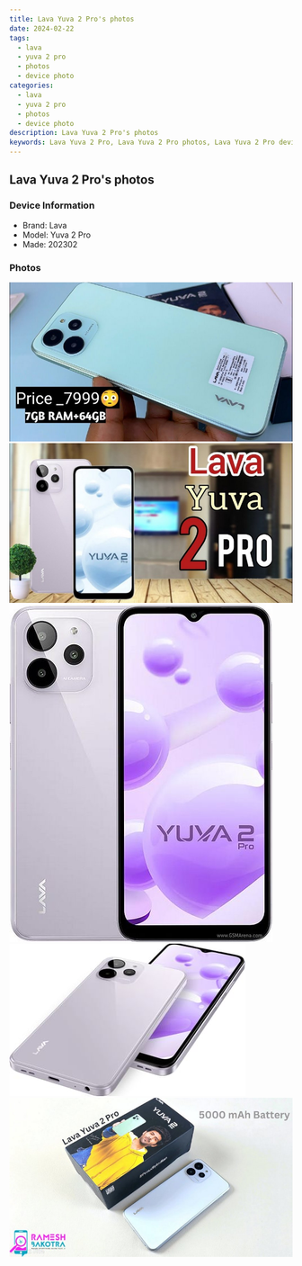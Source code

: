 ```yaml
---
title: Lava Yuva 2 Pro's photos
date: 2024-02-22
tags: 
  - lava
  - yuva 2 pro
  - photos
  - device photo
categories: 
  - lava
  - yuva 2 pro
  - photos
  - device photo
description: Lava Yuva 2 Pro's photos
keywords: Lava Yuva 2 Pro, Lava Yuva 2 Pro photos, Lava Yuva 2 Pro device photo
---
```


## Lava Yuva 2 Pro's photos

### Device Information

- Brand: Lava
- Model: Yuva 2 Pro
- Made: 202302

### Photos

![/images/best-assets/devices/lava/lava-yuva-2-pro/1.jpg](/images/best-assets/devices/lava/lava-yuva-2-pro/1.jpg)
![/images/best-assets/devices/lava/lava-yuva-2-pro/2.jpg](/images/best-assets/devices/lava/lava-yuva-2-pro/2.jpg)
![/images/best-assets/devices/lava/lava-yuva-2-pro/3.jpg](/images/best-assets/devices/lava/lava-yuva-2-pro/3.jpg)
![/images/best-assets/devices/lava/lava-yuva-2-pro/4.jpg](/images/best-assets/devices/lava/lava-yuva-2-pro/4.jpg)
![/images/best-assets/devices/lava/lava-yuva-2-pro/5.jpg](/images/best-assets/devices/lava/lava-yuva-2-pro/5.jpg)
